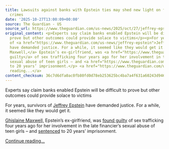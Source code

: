 ```yaml
---
title: Lawsuits against banks with Epstein ties may shed new light on financier’s
  crimes
date: '2025-10-27T13:00:09+00:00'
source: The Guardian - US
source_url: https://www.theguardian.com/us-news/2025/oct/27/jeffrey-epstein-lawsuit-us-banks
original_content: <p>Experts say claim banks enabled Epstein will be difficult to
  prove but other outcomes could provide solace to victims</p><p>For years, survivors
  of <a href="https://www.theguardian.com/us-news/jeffrey-epstein">Jeffrey Epstein</a>
  have demanded justice. For a while, it seemed like they would get it.</p><p><a href="https://www.theguardian.com/us-news/ghislaine-maxwell">Ghislaine
  Maxwell,</a> Epstein’s ex-girlfriend, was <a href="https://www.theguardian.com/us-news/2021/dec/29/ghislaine-maxwell-sex-trafficking-trial-verdict">found
  guilty</a> of sex trafficking four years ago for her involvement in the late financier’s
  sexual abuse of teen girls – and <a href="https://www.theguardian.com/us-news/2022/jun/28/ghislaine-maxwell-sentencing-sex-trafficking-epstein">sentenced</a>
  to 20 years’ imprisonment.</p> <a href="https://www.theguardian.com/us-news/2025/oct/27/jeffrey-epstein-lawsuit-us-banks">Continue
  reading...</a>
content_checksum: 36c7d6dfa0ac0fb80fd0d78eb253625bc4ba7a4f631a60243d9466e94fd0503d
---
```


Experts say claim banks enabled Epstein will be difficult to prove but other outcomes could provide solace to victims

For years, survivors of [Jeffrey Epstein](https://www.theguardian.com/us-news/jeffrey-epstein) have demanded justice. For a while, it seemed like they would get it.

[Ghislaine Maxwell,](https://www.theguardian.com/us-news/ghislaine-maxwell) Epstein’s ex-girlfriend, was [found guilty](https://www.theguardian.com/us-news/2021/dec/29/ghislaine-maxwell-sex-trafficking-trial-verdict) of sex trafficking four years ago for her involvement in the late financier’s sexual abuse of teen girls – and [sentenced](https://www.theguardian.com/us-news/2022/jun/28/ghislaine-maxwell-sentencing-sex-trafficking-epstein) to 20 years’ imprisonment.

 [Continue reading...](https://www.theguardian.com/us-news/2025/oct/27/jeffrey-epstein-lawsuit-us-banks)
